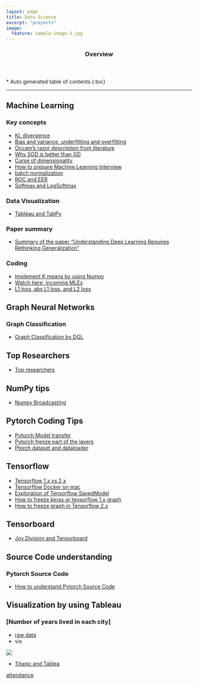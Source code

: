 ```yaml
---
layout: page
title: Data Science
excerpt: "projects"
image:
  feature: sample-image-3.jpg
---
```


<section id="table-of-contents" class="toc">
  <header>
    <h3>Overview</h3>
  </header>
<div id="drawer" markdown="1">
*  Auto generated table of contents
{:toc}
</div>
</section><!-- /#table-of-contents -->


---

## Machine Learning
### Key concepts
- [KL divergence](https://medium.com/@jim.morris.shen/why-we-dont-say-kl-divergence-is-a-distance-b0b25a8e6004?sk=59a0479988eb850a0b0b5c2a4e5937a1)
- [Bias and variance, underfitting and overfitting](https://medium.com/@jim.morris.shen/bias-and-variance-underfitting-and-overfitting-35189069d919?source=friends_link&sk=a481fef6d4e8552c6580a37c8ed0b92c)
- [Occam’s razor description from literature](https://medium.com/@jim.morris.shen/occams-razor-description-from-literature-86d457cf42d7?source=friends_link&sk=f2e91c1f7a7ac2a493abbcdda7a2b4be)
- [Why SGD is better than GD](https://medium.com/@jim.morris.shen/why-sgd-is-better-than-gd-f1046e7b7b9c)
- [Curse of dimensionality](https://medium.com/@jim.morris.shen/curse-of-dimensionality-bdc3fd5ac3c1)
- [How to prepare Machine Learning Interview](https://medium.com/@jim.morris.shen/how-to-prepare-machine-learning-interview-806c21317c6c)
- [batch normalization](https://medium.com/@jim.morris.shen/batch-normalization-7845ac308083?sk=9aa7b90f8f716f25366089aa2963e295)
- [ROC and EER](https://medium.com/@jim.morris.shen/roc-receiver-operating-characteristic-and-eer-equal-error-rate-ac5a576fae38?sk=d6a21f9b39e3dd5d420474fb1b6a8dc0)
- [Softmax and LogSoftmax](https://jimmy-shen.medium.com/softmax-or-logsoftmax-97784cd43b35)

### Data Visualization
- [Tableau and TabPy](https://jimmy-shen.medium.com/tableau-and-tabpy-3f9264755430)

### Paper summary
- [Summary of the paper “Understanding Deep Learning Requires Rethinking Generalization"](https://medium.com/@jim.morris.shen/summary-of-the-paper-understanding-deep-learning-requires-rethinking-generalization-aced06f31b51)

### Coding
- [Implement K means by using Numpy](https://medium.com/@jim.morris.shen/simple-implement-k-means-by-using-numpy-8a0b16883da5?source=friends_link&sk=c2d6b4046ad83fc2b73578922b29bb85)
- [Watch here, incoming MLEs](https://medium.com/@jim.morris.shen/watch-here-upcoming-mles-f811c6c3689d)
- [L1 loss, abs L1 loss, and L2 loss](https://medium.com/@jim.morris.shen/l1-loss-abs-l1-loss-and-l2-loss-627743422307)

## Graph Neural Networks
### Graph Classification
- [Graph Classification by DGL](https://medium.com/@jim.morris.shen/tutorial-of-graph-classification-by-dgl-75baa9478c16?source=friends_link&sk=44b0c49061390ab9ae946f1b8b9a0f6e)

## Top Researchers
- [Top researchers](https://jimmy-shen.medium.com/top-researchers-8cf9b3696a3a)

## NumPy tips 
- [Numpy Broadcasting](https://jimmy-shen.medium.com/numpy-broadcasting-33eebbb9ee21)

## Pytorch Coding Tips
- [Pytorch Model transfer](https://medium.com/@jim.morris.shen/pytorch-model-transfer-b0657879791d?source=friends_link&sk=8faae22b738d72c38bcb1dc0613f55c0)
- [Pytorch freeze part of the layers](https://medium.com/@jim.morris.shen/pytorch-freeze-part-of-the-layers-4554105e03a6?source=friends_link&sk=20df07ebc5848050e68efe27b03ad37f)
- [Ptorch dataset and dataloader](https://jimmy-shen.medium.com/dataloader-and-dataset-in-pytorch-6ccc1ebfcb70)
## Tensorflow
- [Tensorflow 1.x vs 2,x](https://medium.com/@jim.morris.shen/tensorflow-1-x-vs-2-x-4acaf509f2ef?sk=b33531141128d8c437445b98710e12ae)
- [Tensorflow Docker on mac](https://medium.com/@jim.morris.shen/tensorflow-docker-on-mac-5fcc0603f68e?sk=4816d7f9839f4ff9999c861151483024)
- [Exploration of Tensorflow SavedModel](https://medium.com/@jim.morris.shen/exploration-of-tensorflow-savedmodel-cf6e5859cc5c?sk=d676dc5a60c7db380e6e85221e8c350b)
- [How to freeze keras or tensorflow 1.x graph](https://jimmy-shen.medium.com/how-to-freeze-keras-or-tensorflow-1-x-graph-2b30b3a31af9)
- [How to freeze graph in Tensorflow 2.x](https://jimmy-shen.medium.com/how-to-freeze-graph-in-tensorflow-2-x-3a3238c70f19)

## Tensorboard  
- [Joy Division and Tensorboard](https://jimmy-shen.medium.com/joy-division-and-tensorboard-948716716230)

## Source Code understanding
### Pytorch Source Code
- [How to understand Pytorch Source Code](https://medium.com/@jim.morris.shen/how-to-understand-pytorch-source-code-1fdbdbbf007e?source=friends_link&sk=435606c5255887776c92cb738e3f6694)


## Visualization by using Tableau
### [Number of years lived in each city]
- [raw data](https://docs.google.com/spreadsheets/d/11l3uZB3ATSsXhd91y_47pd2u9U0ZSZVEA1MJeAqJ6RM/edit?usp=sharing)
- vis

<div class='tableauPlaceholder' id='viz1611617742948' style='position: relative'><noscript><a href='#'><img alt=' ' src='https:&#47;&#47;public.tableau.com&#47;static&#47;images&#47;TT&#47;TTTP75H2Q&#47;1_rss.png' style='border: none' /></a></noscript><object class='tableauViz'  style='display:none;'><param name='host_url' value='https%3A%2F%2Fpublic.tableau.com%2F' /> <param name='embed_code_version' value='3' /> <param name='path' value='shared&#47;TTTP75H2Q' /> <param name='toolbar' value='yes' /><param name='static_image' value='https:&#47;&#47;public.tableau.com&#47;static&#47;images&#47;TT&#47;TTTP75H2Q&#47;1.png' /> <param name='animate_transition' value='yes' /><param name='display_static_image' value='yes' /><param name='display_spinner' value='yes' /><param name='display_overlay' value='yes' /><param name='display_count' value='yes' /><param name='language' value='en' /></object></div>                <script type='text/javascript'>                    var divElement = document.getElementById('viz1611617742948');                    var vizElement = divElement.getElementsByTagName('object')[0];                    vizElement.style.width='100%';vizElement.style.height=(divElement.offsetWidth*0.75)+'px';                    var scriptElement = document.createElement('script');                    scriptElement.src = 'https://public.tableau.com/javascripts/api/viz_v1.js';                    vizElement.parentNode.insertBefore(scriptElement, vizElement);                </script>

- [Titanic and Tablea](https://jimmy-shen.medium.com/titanic-and-tableau-e450b70e9e16)


[attendance](https://docs.google.com/forms/u/1/d/e/1FAIpQLSeExPfCV7ZbEfh7oVM4XRORhLbmiSgwYX7--UzPJ6uxyjFWmw/formResponse)
